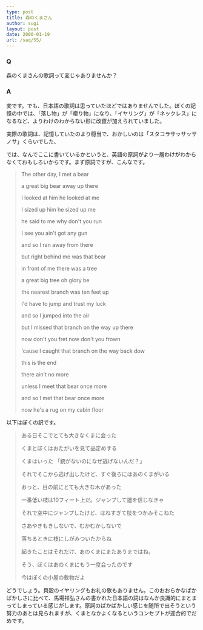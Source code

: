 ```yaml
---
type: post
title: 森のくまさん
author: sugi
layout: post
date: 2000-01-19
url: /saq/55/
---
```

### Q

森のくまさんの歌詞って変じゃありませんか？

### A

変です。でも、日本語の歌詞は思っていたほどではありませんでした。ぼくの記憶の中では、「落し物」が「贈り物」になり、「イヤリング」が「ネックレス」になるなど、よりわけのわからない形に改竄が加えられていました。

実際の歌詞は、記憶していたのより穏当で、おかしいのは「スタコラサッサッサノサ」くらいでした、

では、なんでここに書いているかというと、英語の原詞がより一層わけがわからなくておもしろいからです。まず原詞ですが、こんなです。

> The other day, I met a bear
> 
> a great big bear away up there
> 
> I looked at him he looked at me
> 
> I sized up him he sized up me
> 
> he said to me why don't you run
> 
> I see you ain't got any gun
> 
> and so I ran away from there
> 
> but right behind me was that bear
> 
> in front of me there was a tree
> 
> a great big tree oh glory be
> 
> the nearest branch was ten feet up
> 
> I'd have to jump and trust my luck
> 
> and so I jumped into the air
> 
> but I missed that branch on the way up there
> 
> now don't you fret now don't you frown
> 
> 'cause I caught that branch on the way back dow
> 
> this is the end
> 
> there ain't no more
> 
> unless I meet that bear once more
> 
> and so I met that bear once more
> 
> now he's a rug on my cabin floor

以下はぼくの訳です。

> ある日そこでとても大きなくまに会った
> 
> くまとぼくはおたがいを見て品定めする
> 
> くまはいった 「銃がないのになぜ逃げないんだ？」
> 
> それでそこから逃げ出したけど、すぐ後ろにはあのくまがいる
> 
> おっと、目の前にとても大きな木があった
> 
> 一番低い枝は10フィート上だ。ジャンプして運を信じなきゃ
> 
> それで空中にジャンプしたけど、はねすぎて枝をつかみそこねた
> 
> さあやきもきしないで、むかむかしないで
> 
> 落ちるときに枝にしがみついたからね
> 
> 起きたことはそれだけ、あのくまにまたあうまではね。
> 
> そう、ぼくはあのくまにもう一度会ったのです
> 
> 今はぼくの小屋の敷物だよ

どうでしょう。貝殻のイヤリングもお礼の歌もありません。このおおらかなばかばかしさに比べて、馬場祥弘さんの書かれた日本語の詞はなんか良識的にまとまってしまっている感じがします。原詞のばかばかしい感じを随所で出そうという努力のあとは見られますが、くまとなかよくなるというコンセプトが迎合的でだめです。

